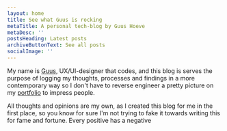```yaml
---
layout: home
title: See what Guus is rocking
metaTitle: A personal tech-blog by Guus Hoeve
metaDesc: ''
postsHeading: Latest posts
archiveButtonText: See all posts
socialImage: ''
---
```

My name is [Guus](#), UX/UI-designer that codes, and this blog is serves the purpose of logging my thoughts, processes and findings in a more contemporary way so I don't have to reverse engineer a pretty picture on my [portfolio]() to impress people.

All thoughts and opinions are my own, as I created this blog for me in the first place, so you know for sure I'm not trying to fake it towards writing this for fame and fortune. Every positive has a negative


